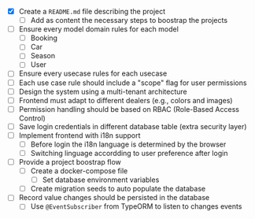 - [x] Create a `README.md` file describing the project
  - [ ] Add as content the necessary steps to boostrap the projects
- [ ] Ensure every model domain rules for each model
  - [ ] Booking
  - [ ] Car
  - [ ] Season
  - [ ] User
- [ ] Ensure every usecase rules for each usecase
- [ ] Each use case rule should include a "scope" flag for user permissions
- [ ] Design the system using a multi-tenant architecture
- [ ] Frontend must adapt to different dealers (e.g., colors and images)
- [ ] Permission handling should be based on RBAC (Role-Based Access Control)
- [ ] Save login credentials in different database table (extra security layer)
- [ ] Implement frontend with i18n support
  - [ ] Before login the i18n language is determined by the browser
  - [ ] Switching linguage accordding to user preference after login
- [ ] Provide a project boostrap flow
  - [ ] Create a docker-compose file
    - [ ] Set database environment variables
  - [ ] Create migration seeds to auto populate the database
- [ ] Record value changes should be persisted in the database
  - [ ] Use `@EventSubscriber` from TypeORM  to listen to changes events
